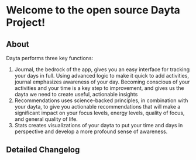 # Welcome to the open source Dayta Project!

## About

Dayta performs three key functions: 

1. Journal, the bedrock of the app, gives you an easy interface for tracking your days in full. Using advanced logic to make it quick to add activities, journal emphasizes awareness of your day. Becoming conscious of your activities and your time is a key step to improvement, and gives us the dayta we need to create useful, actionable insights
2. Recommendations uses science-backed principles, in combination with your dayta, to give you actionable recommendations that will make a significant impact on your focus levels, energy levels, quality of focus, and general quality of life.
3. Stats creates visualizations of your dayta to put your time and days in perspective and develop a more profound sense of awareness.

## Detailed Changelog



